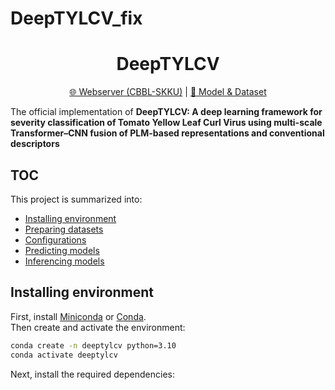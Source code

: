 # DeepTYLCV_fix
<h1 align="center">DeepTYLCV</h1>
<p align="center"><a href="https://balalab-skku.org/DeepTYLCV/">🌐 Webserver (CBBL-SKKU)</a> | <a href="https://1drv.ms/f/some_onedrive_link">🚩 Model & Dataset</a></p>

The official implementation of **DeepTYLCV: A deep learning framework for severity classification of Tomato Yellow Leaf Curl Virus using multi-scale Transformer–CNN fusion of PLM-based representations and conventional descriptors**

## TOC

This project is summarized into:
- [Installing environment](#installing-environment)
- [Preparing datasets](#preparing-datasets)
- [Configurations](#configurations)
- [Predicting models](#predicting-models)
- [Inferencing models](#inferencing-models)

## Installing environment
First, install [Miniconda](https://docs.anaconda.com/miniconda/) or [Conda](https://docs.conda.io/projects/conda/en/latest/user-guide/getting-started.html).  
Then create and activate the environment:

```bash
conda create -n deeptylcv python=3.10
conda activate deeptylcv
```
Next, install the required dependencies:
